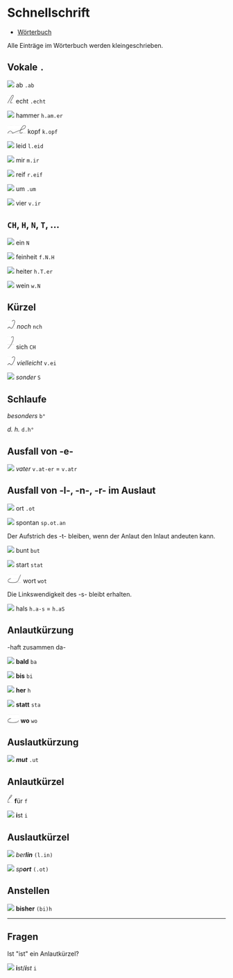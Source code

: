 # Schnellschrift

* [Wörterbuch](wörterbuch.md)

Alle Einträge im Wörterbuch werden kleingeschrieben.

## Vokale `.`

<img src="wörter/ab.png" height="20" /> ab `.ab`

<img src="wörter/echt.png" height="20" /> echt `.echt`

<img src="wörter/hammer.png" height="20" /> hammer `h.am.er`

<img src="wörter/kopf.png" height="20" /> kopf `k.opf`

<img src="wörter/leid.png" height="20" /> leid `l.eid`

<img src="wörter/mir.png" height="20" /> mir `m.ir`

<img src="wörter/reif.png" height="30" /> reif `r.eif`

<img src="wörter/um.png" height="20" /> um `.um`

<img src="wörter/vier.png" height="20" /> vier `v.ir`

## `CH`, `H`, `N`, `T`, ...

<img src="wörter/ein.png" height="20" /> ein `N`

<img src="wörter/feinheit.png" height="30" /> feinheit `f.N.H`

<img src="wörter/heiter.png" height="20" /> heiter `h.T.er`

<img src="wörter/wein.png" height="20" /> wein `w.N`

## Kürzel

<img src="wörter/noch.png" height="20" /> *noch* `nch`

<img src="wörter/sich.png" height="30" /> sich `CH`

<img src="wörter/noch.png" height="20" /> *vielleicht* `v.ei`

<img src="wörter/sonder.png" height="20" /> *sonder* `S`

## Schlaufe

*besonders* `b°`

*d. h.* `d.h°`

## Ausfall von -e-

<img src="wörter/vater.png" height="20" /> *vater* `v.at-er` = `v.atr`

## Ausfall von -l-, -n-, -r- im Auslaut

<img src="wörter/ort.png" height="20" /> ort `.ot`

<img src="wörter/spontan.png" height="30" /> spontan `sp.ot.an`

Der Aufstrich des -t- bleiben, wenn der Anlaut den Inlaut andeuten kann.

<img src="wörter/bunt.png" height="25" /> bunt `but`

<img src="wörter/start.png" height="20" /> start `stat`

<img src="wörter/wort.png" height="20" /> wort `wot`

Die Linkswendigkeit des -s- bleibt erhalten.

<img src="wörter/hals.png" height="20" /> hals `h.a-s` = `h.aS`

## Anlautkürzung

-haft
zusammen
da-

<img src="wörter/bald.png" height="20" /> **bald** `ba`

<img src="wörter/bis.png" height="20" /> **bis** `bi`

<img src="wörter/her.png" height="20" /> **her** `h`

<img src="wörter/statt.png" height="30" /> **statt** `sta`

<img src="wörter/wo.png" height="20" /> **wo** `wo`

## Auslautkürzung

<img src="wörter/mut.png" height="30" /> ***mut*** `.ut`

## Anlautkürzel

<img src="wörter/für.png" height="20" /> **f**ür `f`

<img src="wörter/ist.png" height="20" /> **i**st `i`

## Auslautkürzel

<img src="wörter/berlin.png" height="20" /> *ber****lin*** `(l.in)`

<img src="wörter/sport.png" height="20" /> *sp****ort*** `(.ot)`

## Anstellen

<img src="wörter/bisher.png" height="20" /> **bis**<i></i>**her** `(bi)h`

-----

## Fragen

Ist "ist" ein Anlautkürzel?

<img src="wörter/ist.png" height="20" /> **i**st/***i****st* `i`

<!--
Fenster mit .er
-->
